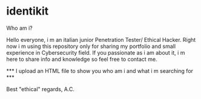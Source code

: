 # identikit
Who am i?

Hello everyone, i m an italian junior Penetration Tester/ Ethical Hacker.
Right now i m using this repository only for sharing my portfolio and small experience in Cybersecurity field. If you passionate
as i am about it, i m here to share info and knowledge so feel free to contact me.

*** I upload an HTML file to show you who am i and what i m searching for ***

Best "ethical" regards,
A.C.
